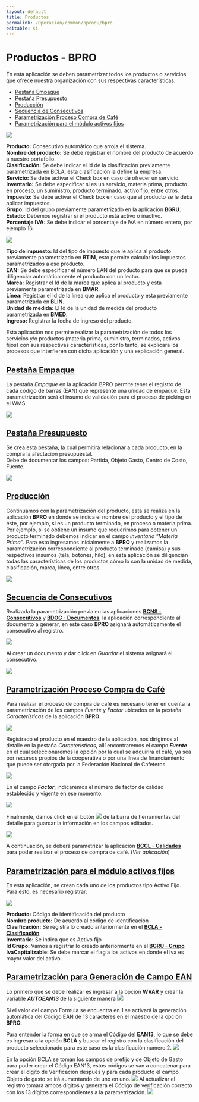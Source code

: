```yaml
---
layout: default
title: Productos
permalink: /Operacion/common/bprodu/bpro
editable: si
---
```


# Productos - BPRO

En esta aplicación se deben parametrizar todos los productos o servicios que ofrece nuestra organización con sus respectivas características.  

* [Pestaña Empaque](http://docs.oasiscom.com/Operacion/common/bprodu/bpro#pestaña-empaque)
* [Pestaña Presupuesto](http://docs.oasiscom.com/Operacion/common/bprodu/bpro##pestaña-presupuesto)
* [Producción](http://docs.oasiscom.com/Operacion/common/bprodu/bpro#producción)
* [Secuencia de Consecutivos](http://docs.oasiscom.com/Operacion/common/bprodu/bpro#secuencia-de-consecutivos)
* [Parametrización Proceso Compra de Café](http://docs.oasiscom.com/Operacion/common/bprodu/bpro#parametrización-proceso-compra-de-café)
* [Parametrización para el módulo activos fijos](http://docs.oasiscom.com/Operacion/common/bprodu/bpro#parametrización-para-el-módulo-activos-fijos)



![](bpro1.png)

**Producto:** Consecutivo automático que arroja el sistema.  
**Nombre del producto:** Se debe registrar el nombre del producto de acuerdo a nuestro portafolio.  
**Clasificación:** Se debe indicar el Id de la clasificación previamente parametrizada en BCLA, esta clasificación la define la empresa.  
**Servicio:** Se debe activar el Check box en caso de ofrecer un servicio.  
**Inventario:** Se debe especificar si es un servicio, materia prima, producto en proceso, un suministro, producto terminado, activo fijo, entre otros.  
**Impuesto:** Se debe activar el Check box en caso que al producto se le deba aplicar impuestos.  
**Grupo:** Id del grupo previamente parametrizado en la aplicación **BGRU**.  
**Estado:** Debemos registrar si el producto está activo o inactivo.  
**Porcentaje IVA:** Se debe indicar el porcentaje de IVA en número entero, por ejemplo 16.  

![](bpro2.png)

**Tipo de impuesto:** Id del tipo de impuesto que le aplica al producto previamente parametrizado en **BTIM**, esto permite calcular los impuestos parametrizados a ese producto.  
**EAN:** Se debe especificar el número EAN del producto para que se pueda diligenciar automáticamente el producto con un lector.  
**Marca:** Registrar el Id de la marca que aplica al producto y esta previamente parametrizada en **BMAR**.  
**Línea:** Registrar el Id de la línea que aplica el producto y esta previamente parametrizada en **BLIN**.  
**Unidad de medida:** El Id de la unidad de medida del producto parametrizada en **BMED**.  
**Ingreso:** Registrar la fecha de ingreso del producto.  

Esta aplicación nos permite realizar la parametrización de todos los servicios y/o productos (materia prima, suministro, terminados, activos fijos) con sus respectivas características, por lo tanto, se explicara los procesos que interfieren con dicha aplicación y una explicación general.  

## [Pestaña Empaque](http://docs.oasiscom.com/Operacion/common/bprodu/bpro#pestaña-empaque)

La pestaña _Empaque_ en la aplicación BPRO permite tener el registro de cada código de barras (EAN) que represente una unidad de empaque. Esta parametrización será el insumo de validación para el proceso de picking en el WMS.  

![](bpro11.png)

## [Pestaña Presupuesto](http://docs.oasiscom.com/Operacion/common/bprodu/bpro##pestaña-presupuesto)  

Se crea esta pestaña, la cual permitirá relacionar a cada producto, en la compra la afectación presupuestal.  
Debe de documentar los campos: Partida, Objeto Gasto, Centro de Costo, Fuente.

![](bpro13.png)



## [Producción](http://docs.oasiscom.com/Operacion/common/bprodu/bpro#producción)

Continuamos con la parametrización del producto, esta se realiza en la aplicación **BPRO** en donde se indica el nombre del producto y el tipo de éste, por ejemplo, si es un producto terminado, en proceso o materia prima. Por ejemplo, si se obtiene un insumo que requerimos para obtener un producto terminado debemos indicar en el campo _inventario “Materia Prima”_. Para esto ingresamos inicialmente a **BPRO** y realizamos la parametrización correspondiente al producto terminado (camisa) y sus respectivos insumos (tela, botones, hilo), en esta aplicación se diligencian todas las características de los productos cómo lo son la unidad de medida, clasificación, marca, línea, entre otros.  


![](bpro1.png)


## [Secuencia de Consecutivos](http://docs.oasiscom.com/Operacion/common/bprodu/bpro#secuencia-de-consecutivos)

Realizada la parametrización previa en las aplicaciones [**BCNS - Consecutivos**](http://docs.oasiscom.com/Operacion/common/bsistema/bcns#secuencia-de-consecutivos) y [**BDOC - Documentos**](http://docs.oasiscom.com/Operacion/common/bsistema/bdoc#secuencia-de-consecutivos), la aplicación correspondiente al documento a generar, en este caso **BPRO** asignará automáticamente el consecutivo al registro.  

![](bpro4.png)

Al crear un documento y dar click en _Guardar_ el sistema asignará el consecutivo.  

![](bpro5.png)

## [Parametrización Proceso Compra de Café](http://docs.oasiscom.com/Operacion/common/bprodu/bpro#parametrización-proceso-compra-de-café)

Para realizar el proceso de compra de café es necesario tener en cuenta la parametrización de los campos _Fuente_ y _Factor_ ubicados en la pestaña _Características_ de la aplicación **BPRO**.  

![](bpro6.png)

Registrado el producto en el maestro de la aplicación, nos dirigimos al detalle en la pestaña _Caracteristicas_, allí encontraremos el campo **_Fuente_** en el cual seleccionaremos la opción por la cual se adquirirá el café, ya sea por recursos propios de la cooperativa o por una línea de financiamiento que puede ser otorgada por la Federación Nacional de Cafeteros.  

![](bpro7.png)

En el campo **_Factor_**, indicaremos el número de factor de calidad establecido y vigente  en ese momento.  

![](bpro8.png)

Finalmente, damos click en el botón ![](guardar.png) de la barra de herramientas del detalle para guardar la información en los campos editados.  

![](bpro9.png)


A continuación, se deberá parametrizar la aplicación [**BCCL - Calidades**](http://docs.oasiscom.com/Operacion/common/bcomer/bccl) para poder realizar el proceso de compra de café. (_Ver aplicación_)  

## [Parametrización para el módulo activos fijos](http://docs.oasiscom.com/Operacion/common/bprodu/bpro#parametrización-para-el-módulo-activos-fijos)  

En esta aplicación, se crean cada uno de los productos tipo Activo Fijo.  Para esto, es necesario registrar:  

![](bpro10.png)

**Producto:** Código de identificación del producto  
**Nombre producto:**  De acuerdo al código de identificación  
**Clasificación:**  Se registra lo creado anteriormente en el [**BCLA - Clasificación**](http://docs.oasiscom.com/Operacion/common/bprodu/bcla#Parametrización-para-el-módulo-activos-fijos)  
**Inventario:** Se indica que es Activo fijo  
**Id Grupo:** Vamos a registrar lo creado anteriormente en el [**BGRU  - Grupo**](http://docs.oasiscom.com/Operacion/common/bcuenta/bgru#Parametrización-para-el-módulo-activos-fijos)  
**IvaCapitalizable:** Se debe marcar el flag a los activos en donde el Iva es mayor valor del activo.


## [Parametrización para Generación de Campo EAN](http://docs.oasiscom.com/Operacion/common/bprodu/bpro#parametrización-para-generación-de-campo-ean)  

Lo primero que se debe realizar es ingresar a la opción **WVAR** y crear la variable ***AUTOEAN13*** de la siguiente manera
![](bpro15.png)

Si el valor del campo Formula se encuentra en  1 se activará la generación automática del Código EAN  de 13 caracteres en el maestro de la opción **BPRO**.

Para entender  la forma en que se arma el Código del **EAN13**, lo que se debe es ingresar a la opción **BCLA** y buscar el registro con la clasificación del producto seleccionado para este caso es la clasificación numero 2.
![](bpro17.png)

En la opción BCLA se toman los campos de prefijo y de Objeto de Gasto para poder crear el Código EAN13, estos códigos se van a concatenar para crear el digito de Verificación después y para cada producto el campo Objeto de gasto se irá aumentando de uno en uno.
![](bpro16.png)
Al  actualizar el registro tomara ambos dígitos y generara el Código de verificación correcto con los 13 dígitos correspondientes a la parametrización.
![](bpro18.png)